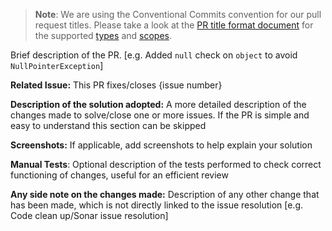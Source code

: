 > **Note**: We are using the Conventional Commits convention for our pull request titles. Please take a look at the [PR title format document](https://github.com/eclipse/kura/blob/develop/CONTRIBUTING.md#submitting-the-changes) for the supported [types](https://github.com/eclipse/kura/blob/develop/CONTRIBUTING.md#type) and [scopes](https://github.com/eclipse/kura/blob/develop/CONTRIBUTING.md#scope).

Brief description of the PR. [e.g. Added `null` check on `object` to avoid `NullPointerException`]

**Related Issue:** This PR fixes/closes {issue number}

**Description of the solution adopted:** A more detailed description of the changes made to solve/close one or more issues. If the PR is simple and easy to understand this section can be skipped

**Screenshots:** If applicable, add screenshots to help explain your solution

**Manual Tests**: Optional description of the tests performed to check correct functioning of changes, useful for an efficient review

**Any side note on the changes made:** Description of any other change that has been made, which is not directly linked to the issue resolution [e.g. Code clean up/Sonar issue resolution]
